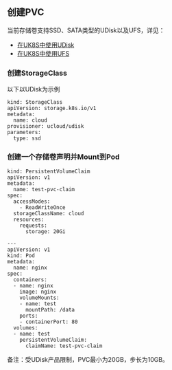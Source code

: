 
## 创建PVC

当前存储卷支持SSD、SATA类型的UDisk以及UFS，详见：

* [在UK8S中使用UDisk](../../uk8s/volume/udisk)
* [在UK8S中使用UFS](../../uk8s/volume/ufs)


### 创建StorageClass

以下以UDisk为示例

```
kind: StorageClass
apiVersion: storage.k8s.io/v1
metadata:
  name: cloud
provisioner: ucloud/udisk
parameters:
  type: ssd
```


### 创建一个存储卷声明并Mount到Pod

```
kind: PersistentVolumeClaim
apiVersion: v1
metadata:
  name: test-pvc-claim
spec:
  accessModes:
    - ReadWriteOnce
  storageClassName: cloud
  resources:
    requests:
      storage: 20Gi

---
apiVersion: v1
kind: Pod
metadata:
  name: nginx
spec:
  containers:
  - name: nginx
    image: nginx
    volumeMounts:
    - name: test
      mountPath: /data
    ports:
    - containerPort: 80
  volumes:
  - name: test
    persistentVolumeClaim:
      claimName: test-pvc-claim
```

备注：受UDisk产品限制，PVC最小为20GB，步长为10GB。